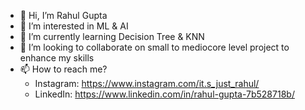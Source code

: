 - 👋 Hi, I’m Rahul Gupta
- 👀 I’m interested in ML & AI
- 🌱 I’m currently learning Decision Tree & KNN
- 💞️ I’m looking to collaborate on small to mediocore level project to enhance my skills
- 📫 How to reach me?
     - Instagram: https://www.instagram.com/it.s_just_rahul/
     - LinkedIn: https://www.linkedin.com/in/rahul-gupta-7b528718b/
<!---
iamrahul-9/iamrahul-9 is a ✨ special ✨ repository because its `README.md` (this file) appears on your GitHub profile.
You can click the Preview link to take a look at your changes.
--->
